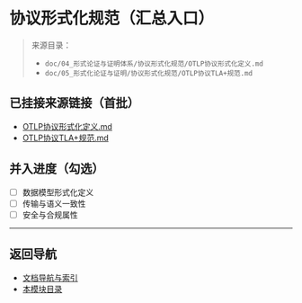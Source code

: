 # 协议形式化规范（汇总入口）

> 来源目录：
>
> - `doc/04_形式论证与证明体系/协议形式化规范/OTLP协议形式化定义.md`
> - `doc/05_形式化论证与证明/协议形式化规范/OTLP协议TLA+规范.md`

## 已挂接来源链接（首批）

- [OTLP协议形式化定义.md](../04_形式论证与证明体系/协议形式化规范/OTLP协议形式化定义.md)
- [OTLP协议TLA+规范.md](../05_形式化论证与证明/协议形式化规范/OTLP协议TLA+规范.md)

## 并入进度（勾选）

- [ ] 数据模型形式化定义
- [ ] 传输与语义一致性
- [ ] 安全与合规属性

---

## 返回导航

- [文档导航与索引](../00_总览与导航/文档导航与索引.md)
- [本模块目录](./README.md)
